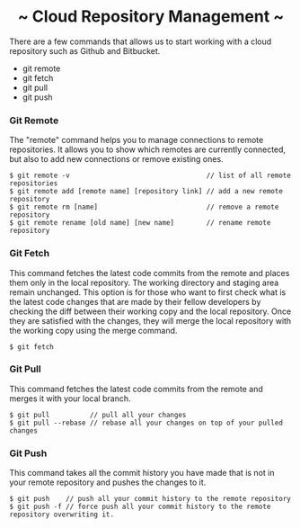 <h1 align='center'>~ Cloud Repository Management ~</h1>

<p>There are a few commands that allows us to start working with a cloud repository such as Github and Bitbucket.</p>

<ul>
  <li>git remote</li>
  <li>git fetch</li>
  <li>git pull</li>
  <li>git push</li>
</ul>

<h3>Git Remote</h3>

<p>The "remote" command helps you to manage connections to remote repositories. It allows you to show which remotes are currently connected, but also to add new connections or remove existing ones.</p>

```
$ git remote -v                                  // list of all remote repositories
$ git remote add [remote name] [repository link] // add a new remote repository
$ git remote rm [name]                           // remove a remote repository
$ git remote rename [old name] [new name]        // rename remote repository
```

<h3>Git Fetch</h3>

<p>This command fetches the latest code commits from the remote and places them only in the local repository. The working directory and staging area remain unchanged. This option is for those who want to first check what is the latest code changes that are made by their fellow developers by checking the diff between their working copy and the local repository. Once they are satisfied with the changes, they will merge the local repository with the working copy using the merge command.</p>

```
$ git fetch
```

<h3>Git Pull</h3>

<p>This command fetches the latest code commits from the remote and merges it with your local branch.</p>

```
$ git pull          // pull all your changes
$ git pull --rebase // rebase all your changes on top of your pulled changes
```

<h3>Git Push</h3>

<p>This command takes all the commit history you have made that is not in your remote repository and pushes the changes to it.</p>

```
$ git push    // push all your commit history to the remote repository
$ git push -f // force push all your commit history to the remote repository overwriting it.
```

